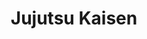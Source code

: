 ---
layout: lecteur.njk
tags : jjk

title : Jujutsu Kaisen 
episode : 19
saison : 1
iframe : https://streamtape.com/e/8VopeZvlbdtoze4/JUJUTSU_KAISEN_-_19_VOSTFR_[CR_720p].mp4

cc :  VostFr
---